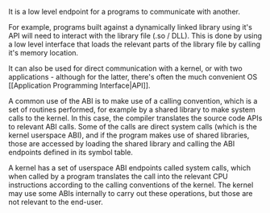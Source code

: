It is a low level endpoint for a programs to communicate with another.

For example, programs built against a dynamically linked library using it's API will need to interact with the library file (.so / DLL). This is done by using a low level interface that loads the relevant parts of the library file by calling it's memory location.

It can also be used for direct communication with a kernel, or with two applications - although for the latter, there's often the much convenient OS [[Application Programming Interface|API]].

A common use of the ABI is to make use of a calling convention, which is a set of routines performed, for example by a shared library to make system calls to the kernel. In this case, the compiler translates the source code APIs to relevant ABI calls. Some of the calls are direct system calls (which is the kernel userspace ABI), and if the program makes use of shared libraries, those are accessed by loading the shared library and calling the ABI endpoints defined in its symbol table.

A kernel has a set of userspace ABI endpoints called system calls, which when called by a program translates the call into the relevant CPU instructions according to the calling conventions of the kernel. The kernel may use some ABIs internally to carry out these operations, but those are not relevant to the end-user.